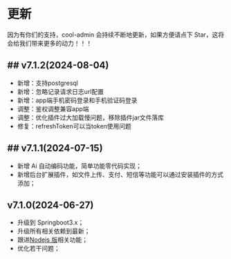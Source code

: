 # 更新

因为有你们的支持，cool-admin 会持续不断地更新，如果方便请点下 Star，这将会给我们带来更多的动力！！！
## ## v7.1.2(2024-08-04)
- 新增：支持postgresql
- 新增：忽略记录请求日志url配置
- 新增：app端手机密码登录和手机验证码登录
- 调整：鉴权调整兼容app端
- 调整：优化插件过大加载慢问题，移除插件jar文件落库
- 修复：refreshToken可以当token使用问题

## ## v7.1.1(2024-07-15)

- 新增 Ai 自动编码功能，简单功能零代码实现；
- 新增后台扩展插件，如文件上传、支付、短信等功能可以通过安装插件的方式添加；

## v7.1.0(2024-06-27)

- 升级到 Springboot3.x；
- 升级所有相关依赖到最新；
- 跟进[Nodejs 版](https://cool-js.com)相关功能；
- 优化若干问题；
